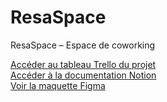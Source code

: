 # ResaSpace  
ResaSpace – Espace de coworking

[Accéder au tableau Trello du projet](https://trello.com/b/j1lhHCUL/projet-resaspace)  
[Accéder à la documentation Notion](https://www.notion.so/22cc5298f89e80c4ac9cde4ad52b7f85?v=22cc5298f89e808e9fae000ca2bfe4ad&source=copy_link)  
[Voir la maquette Figma](./docs/maquette.pdf)
